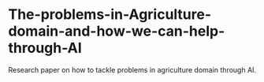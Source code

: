 # The-problems-in-Agriculture-domain-and-how-we-can-help-through-AI

Research paper on how to tackle problems in agriculture domain through AI.
